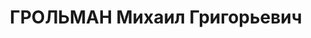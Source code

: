 ---
title: ГРОЛЬМАН Михаил Григорьевич
description: 'Род. в 1896, Латвия, Рига, еврей, обр.: среднее. Проживал: Карагандинская
  обл. Балхаш. Прибалхашстрой.

  Арестован Балхашский НКВД. 05.01.1937. Обв. по ст. 58-10, 58-11 УК РСФСР. Приговор:
  Верховный суд СССР, 25.02.1938 – ВМН.

  Реабилитирован ВК ВС СССР 09.07.1957 за отсутствием состава преступления'
---